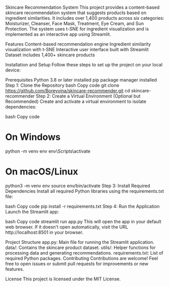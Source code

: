 Skincare Recommendation System
This project provides a content-based skincare recommendation system that suggests products based on ingredient similarities. It includes over 1,400 products across six categories: Moisturizer, Cleanser, Face Mask, Treatment, Eye Cream, and Sun Protection. The system uses t-SNE for ingredient visualization and is implemented as an interactive app using Streamlit.

Features
Content-based recommendation engine
Ingredient similarity visualization with t-SNE
Interactive user interface built with Streamlit
Dataset includes 1,400+ skincare products

Installation and Setup
Follow these steps to set up the project on your local device:

Prerequisites
Python 3.8 or later installed
pip package manager installed
Step 1: Clone the Repository
bash
Copy code
git clone https://github.com/Boreyvina/skincare-recommender.git
cd skincare-recommender
Step 2: Create a Virtual Environment (Optional but Recommended)
Create and activate a virtual environment to isolate dependencies:

bash
Copy code
# On Windows
python -m venv env
env\Scripts\activate

# On macOS/Linux
python3 -m venv env
source env/bin/activate
Step 3: Install Required Dependencies
Install all required Python libraries using the requirements.txt file:

bash
Copy code
pip install -r requirements.txt
Step 4: Run the Application
Launch the Streamlit app:

bash
Copy code
streamlit run app.py
This will open the app in your default web browser. If it doesn't open automatically, visit the URL http://localhost:8501 in your browser.

Project Structure
app.py: Main file for running the Streamlit application.
data/: Contains the skincare product dataset.
utils/: Helper functions for processing data and generating recommendations.
requirements.txt: List of required Python packages.
Contributing
Contributions are welcome! Feel free to open issues or submit pull requests for improvements or new features.

License
This project is licensed under the MIT License.
